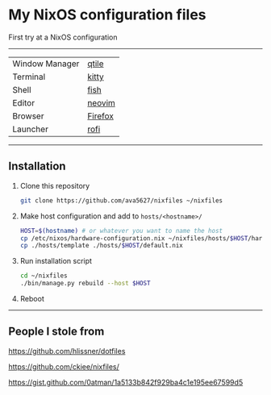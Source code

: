 # My NixOS configuration files

First try at a NixOS configuration

-----

| | |
| --- | --- |
| Window Manager | [qtile](https://github.com/qtile/qtile) |
| Terminal | [kitty](https://github.com/kovidgoyal/kitty) |
| Shell | [fish](https://fishshell.com) |
| Editor | [neovim](https://neovim.io) |
| Browser | [Firefox](https://www.mozilla.org/en-US/firefox/) |
| Launcher | [rofi](https://github.com/davatorium/rofi) |

-----

## Installation

1. Clone this repository
    ```bash
    git clone https://github.com/ava5627/nixfiles ~/nixfiles
    ```
2. Make host configuration and add to `hosts/<hostname>/`
    ```bash
    HOST=$(hostname) # or whatever you want to name the host
    cp /etc/nixos/hardware-configuration.nix ~/nixfiles/hosts/$HOST/hardware-configuration.nix
    cp ./hosts/template ./hosts/$HOST/default.nix
    ```

3. Run installation script
    ```bash
    cd ~/nixfiles
    ./bin/manage.py rebuild --host $HOST
    ```

4. Reboot

-----

## People I stole from

https://github.com/hlissner/dotfiles

https://github.com/ckiee/nixfiles/

https://gist.github.com/0atman/1a5133b842f929ba4c1e195ee67599d5
